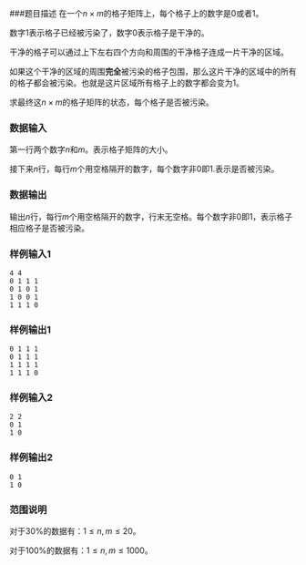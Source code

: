 ###题目描述
在一个$n	\times m$的格子矩阵上，每个格子上的数字是$0$或者$1$。

数字$1$表示格子已经被污染了，数字$0$表示格子是干净的。

干净的格子可以通过上下左右四个方向和周围的干净格子连成一片干净的区域。

如果这个干净的区域的周围**完全**被污染的格子包围，那么这片干净的区域中的所有的格子都会被污染。也就是这片区域所有格子上的数字都会变为$1$。

求最终这$n \times m$的格子矩阵的状态，每个格子是否被污染。

### 数据输入
第一行两个数字$n$和$m$。表示格子矩阵的大小。

接下来$n$行，每行$m$个用空格隔开的数字，每个数字非$0$即$1$.表示是否被污染。

### 数据输出
输出$n$行，每行$m$个用空格隔开的数字，行末无空格。每个数字非$0$即$1$，表示格子相应格子是否被污染。

### 样例输入1
```
4 4
0 1 1 1
0 1 0 1
1 0 0 1
1 1 1 0
```
### 样例输出1
```
0 1 1 1
0 1 1 1
1 1 1 1
1 1 1 0
```
### 样例输入2
```
2 2
0 1
1 0
```
### 样例输出2
```
0 1
1 0
```
### 范围说明
对于$30\%$的数据有：$1 \leq n, m \leq 20$。

对于$100\%$的数据有：$1 \leq n, m \leq 1000$。
